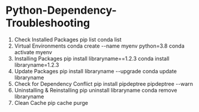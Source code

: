 # Python-Dependency-Troubleshooting
1. Check Installed Packages
   pip list
   conda list
2. Virtual Environments
   conda create --name myenv python=3.8
   conda activate myenv
3. Installing Packages
   pip install libraryname==1.2.3
   conda install libraryname=1.2.3
4. Update Packages
   pip install libraryname --upgrade
   conda update libraryname
5. Check for Dependency Conflict
   pip install pipdeptree
   pipdeptree --warn
6. Uninstalling & Reinstalling
   pip uninstall libraryname
   conda remove libraryname
7. Clean Cache
   pip cache purge  

    
